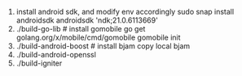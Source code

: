 1. install android sdk, and modify env accordingly
	sudo snap install androidsdk
	androidsdk 'ndk;21.0.6113669'
2. ./build-go-lib # install gomobile
	go get golang.org/x/mobile/cmd/gomobile
	gomobile init
3. ./build-android-boost # install bjam
	copy local bjam
4. ./build-android-openssl
5. ./build-igniter
